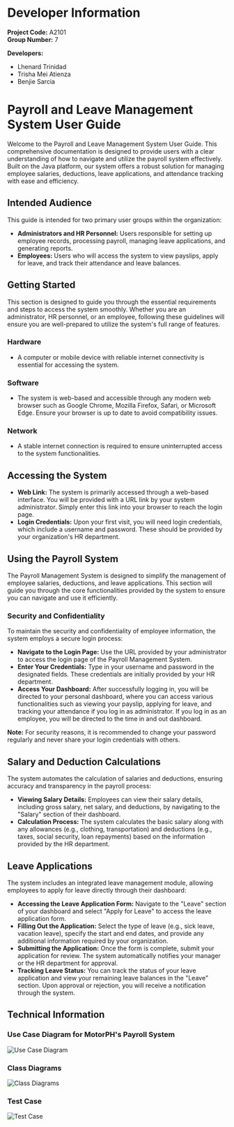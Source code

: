 # Developer Information

**Project Code:** A2101  
**Group Number:** 7  

**Developers:**
- Lhenard Trinidad
- Trisha Mei Atienza
- Benjie Sarcia



# Payroll and Leave Management System User Guide

Welcome to the Payroll and Leave Management System User Guide. This comprehensive documentation is designed to provide users with a clear understanding of how to navigate and utilize the payroll system effectively. Built on the Java platform, our system offers a robust solution for managing employee salaries, deductions, leave applications, and attendance tracking with ease and efficiency.

## Intended Audience

This guide is intended for two primary user groups within the organization:

- **Administrators and HR Personnel:** Users responsible for setting up employee records, processing payroll, managing leave applications, and generating reports.
- **Employees:** Users who will access the system to view payslips, apply for leave, and track their attendance and leave balances.

## Getting Started

This section is designed to guide you through the essential requirements and steps to access the system smoothly. Whether you are an administrator, HR personnel, or an employee, following these guidelines will ensure you are well-prepared to utilize the system's full range of features.

### Hardware
- A computer or mobile device with reliable internet connectivity is essential for accessing the system.

### Software
- The system is web-based and accessible through any modern web browser such as Google Chrome, Mozilla Firefox, Safari, or Microsoft Edge. Ensure your browser is up to date to avoid compatibility issues.

### Network
- A stable internet connection is required to ensure uninterrupted access to the system functionalities.

## Accessing the System

- **Web Link:** The system is primarily accessed through a web-based interface. You will be provided with a URL link by your system administrator. Simply enter this link into your browser to reach the login page.
- **Login Credentials:** Upon your first visit, you will need login credentials, which include a username and password. These should be provided by your organization's HR department.

## Using the Payroll System

The Payroll Management System is designed to simplify the management of employee salaries, deductions, and leave applications. This section will guide you through the core functionalities provided by the system to ensure you can navigate and use it efficiently.

### Security and Confidentiality
To maintain the security and confidentiality of employee information, the system employs a secure login process:
- **Navigate to the Login Page:** Use the URL provided by your administrator to access the login page of the Payroll Management System.
- **Enter Your Credentials:** Type in your username and password in the designated fields. These credentials are initially provided by your HR department.
- **Access Your Dashboard:** After successfully logging in, you will be directed to your personal dashboard, where you can access various functionalities such as viewing your payslip, applying for leave, and tracking your attendance if you log in as administrator. If you log in as an employee, you will be directed to the time in and out dashboard.

**Note:** For security reasons, it is recommended to change your password regularly and never share your login credentials with others.

## Salary and Deduction Calculations

The system automates the calculation of salaries and deductions, ensuring accuracy and transparency in the payroll process:
- **Viewing Salary Details:** Employees can view their salary details, including gross salary, net salary, and deductions, by navigating to the "Salary" section of their dashboard.
- **Calculation Process:** The system calculates the basic salary along with any allowances (e.g., clothing, transportation) and deductions (e.g., taxes, social security, loan repayments) based on the information provided by the HR department.

## Leave Applications

The system includes an integrated leave management module, allowing employees to apply for leave directly through their dashboard:
- **Accessing the Leave Application Form:** Navigate to the "Leave" section of your dashboard and select "Apply for Leave" to access the leave application form.
- **Filling Out the Application:** Select the type of leave (e.g., sick leave, vacation leave), specify the start and end dates, and provide any additional information required by your organization.
- **Submitting the Application:** Once the form is complete, submit your application for review. The system automatically notifies your manager or the HR department for approval.
- **Tracking Leave Status:** You can track the status of your leave application and view your remaining leave balances in the "Leave" section. Upon approval or rejection, you will receive a notification through the system.

## Technical Information

### Use Case Diagram for MotorPH's Payroll System
![Use Case Diagram](https://raw.githubusercontent.com/trismei/OOPMS2/1b5b46349a932614a2d27d11642c9ae437231871/Use%20Case%20-%20MotorPH's%20Payroll%20System.png)


### Class Diagrams
![Class Diagrams](https://raw.githubusercontent.com/trismei/OOPMS2/1b5b46349a932614a2d27d11642c9ae437231871/Class%20Diagrams.png)


### Test Case
![Test Case](https://raw.githubusercontent.com/trismei/OOPMS2/1b5b46349a932614a2d27d11642c9ae437231871/Test%20Case.png)


